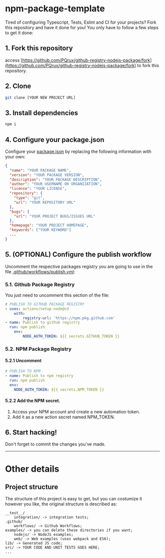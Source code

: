 # npm-package-template

Tired of configuring Typescript, Tests, Eslint and CI for your projects? Fork this repository and have it done for you!
You only have to follow a few steps to get it done:

## 1. Fork this repository
access [https://github.com/PQrux/github-registry-nodejs-package/fork](https://github.com/PQrux/github-registry-nodejs-package/fork) to fork this repository.

## 2. Clone 
```bash
git clone [YOUR NEW PROJECT URL]
```

## 3. Install dependencies
```bash
npm i
```

## 4. Configure your package.json

Configure your [package.json](package.json) by replacing the following information with your own:
```json
{
  "name": "YOUR PACKAGE NAME",
  "version": "YOUR PACKAGE VERSION",
  "description": "YOUR PACKAGE DESCRIPTION",
  "author": "YOUR USERNAME OR ORGANIZATION",
  "license": "YOUR LICENSE",
  "repository": {
    "type": "git",
    "url": "YOUR REPOSITORY URL"
  },
  "bugs": {
    "url": "YOUR PROJECT BUGS/ISSUES URL"
  },
  "homepage": "YOUR PROJECT HOMEPAGE",
  "keywords": ["YOUR KEYWORD"]
  ...
}
```
## 5. (OPTIONAL) Configure the publish workflow

Uncomment the respective packages registry you are going to use in the file [.github/workflows/publish.yml](.github/workflows/publish.yml):

### 5.1. Github Package Registry

You just need to uncomment this section of the file:

```yml
# PUBLISH TO GITHUB PACKAGE REGISTRY
- uses: actions/setup-node@v3
    with:
        registry-url: 'https://npm.pkg.github.com'
- name: Publish to github registry
  run: npm publish
    env:
        NODE_AUTH_TOKEN: ${{ secrets.GITHUB_TOKEN }}
```

### 5.2. NPM Package Registry

#### 5.2.1 Uncomment
```yml
# PUBLISH TO NPM
- name: Publish to npm registry
  run: npm publish
  env:
    NODE_AUTH_TOKEN: ${{ secrets.NPM_TOKEN }}
```
#### 5.2.2 Add the NPM secret.

1. Access your NPM account and create a new automation token.
2. Add it as a new action secret named NPM_TOKEN.

## 6. Start hacking!

Don't forget to commit the changes you've made.

---

# Other details
## Project structure

The structure of this project is easy to get, but you can costumize it however you like, the original structure is described as: 

```
__test__/
    integration/ -> integration tests;
.github/
    workflows/ -> Github Workflows;
examples/ -> you can delete these directories if you want;
    nodejs/ -> NodeJS examples;
    web/ -> Web examples (uses webpack and ES6);
lib/ -> Generated JS code;
src/ -> YOUR CODE AND UNIT TESTS GOES HERE;
...
```